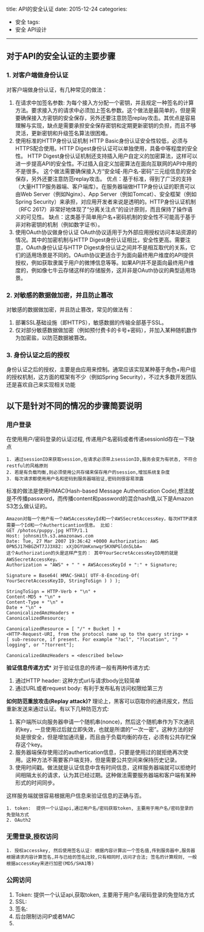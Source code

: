 title: API的安全认证
date: 2015-12-24
categories:
- 安全
tags:
- 安全 API设计
----------------------------------------------------------
## 对于API的安全认证的主要步骤

### 1. 对客户端做身份认证 
对客户端做身份认证，有几种常见的做法： 

1. 在请求中加签名参数: 为每个接入方分配一个密钥，并且规定一种签名的计算方法。要求接入方的请求中必须加上签名参数。这个做法是最简单的，但是需要确保接入方密钥的安全保存，另外还要注意防范replay攻击。其优点是容易理解与实现，缺点是需要承担安全保存密钥和定期更新密钥的负担，而且不够灵活，更新密钥和升级签名算法很困难。
2. 使用标准的HTTP身份认证机制
HTTP Basic身份认证安全性较低，必须与HTTPS配合使用。HTTP Digest身份认证可以单独使用，具备中等程度的安全性。
HTTP Digest身份认证机制还支持插入用户自定义的加密算法，这样可以进一步提高API的安全性。不过插入自定义加密算法在面向互联网的API中用的不是很多。 
这个做法需要确保接入方“安全域-用户名-密码”三元组信息的安全保存，另外还要注意防范replay攻击。
优点：基于标准，得到了广泛的支持（大量HTTP服务器端、客户端库）。在服务器端做HTTP身份认证的职责可以由Web Server（例如Nginx）、App Server（例如Tomcat）、安全框架（例如Spring Security）来承担，对应用开发者来说是透明的。HTTP身份认证机制（RFC 2617）非常好地体现了“分离关注点”的设计原则，而且保持了操作语义的可见性。
缺点：这类基于简单用户名+密码机制的安全性不可能高于基于非对称密钥的机制（例如数字证书）。
3. 使用OAuth协议做身份认证
OAuth协议适用于为外部应用授权访问本站资源的情况。其中的加密机制与HTTP Digest身份认证相比，安全性更高。需要注意，OAuth身份认证与HTTP Digest身份认证之间并不是相互取代的关系，它们的适用场景是不同的。OAuth协议更适合于为面向最终用户维度的API提供授权，例如获取隶属于用户的微博信息等等。如果API并不是面向最终用户维度的，例如像七牛云存储这样的存储服务，这并非是OAuth协议的典型适用场景。 

### 2. 对敏感的数据做加密，并且防止篡改 
对敏感的数据做加密，并且防止篡改，常见的做法有：

1. 部署SSL基础设施（即HTTPS），敏感数据的传输全部基于SSL。 
2. 仅对部分敏感数据做加密（例如预付费卡的卡号+密码），并加入某种随机数作为加密盐，以防范数据被篡改。 

### 3. 身份认证之后的授权 
身份认证之后的授权，主要是由应用来控制。通常应该实现某种基于角色+用户组的授权机制，这方面的框架有不少（例如Spring Security），不过大多数开发团队还是喜欢自己来实现相关功能

## 以下是针对不同的情况的步骤简要说明
### 用户登录
在使用用户/密码登录的认证过程, 传递用户名密码或者传递sessionId存在一下缺点
    
    1. 通过sessionID来获取session,在请求必须带上sessionID,服务会变为有状态, 不符合restful的风格原则
    2. 若是有负载均衡,则必须使用公共存储来保存用户的session,增加系统复杂度
    3. 每次请求都使用用户名和密码到服务器端验证,密码则很容易泄露
标准的做法是使用HMAC(Hash-based Message Authentication Code),想法就是不传播password，而传播content和password的混合hash值,以下是Amazon S3怎么做认证的。 
```
Amazon对每一个用户有一个AWSAccessKeyId和一个AWSSecretAccessKey，每次HTTP请求需要一个Id和一个Autherticantion信息。 比如： 
GET /photos/puppy.jpg HTTP/1.1 
Host: johnsmith.s3.amazonaws.com 
Date: Tue, 27 Mar 2007 19:36:42 +0000 Authorization: AWS 0PN5J17HBGZHT7JJ3X82: xXjDGYUmKxnwqr5KXNPGldn5LbA= 
这个Authorization的头是这样产生的： 其中YourSecretAccessKeyID用的就是AWSSecretAccessKey。 
Authorization = "AWS" + " " + AWSAccessKeyId + ":" + Signature; 

Signature = Base64( HMAC-SHA1( UTF-8-Encoding-Of( YourSecretAccessKeyID, StringToSign ) ) ); 

StringToSign = HTTP-Verb + "\n" + 
Content-MD5 + "\n" + 
Content-Type + "\n" + 
Date + "\n" + 
CanonicalizedAmzHeaders + 
CanonicalizedResource; 

CanonicalizedResource = [ "/" + Bucket ] + 
<HTTP-Request-URI, from the protocol name up to the query string> + 
[ sub-resource, if present. For example "?acl", "?location", "?logging", or "?torrent"]; 

CanonicalizedAmzHeaders = <described below> 
```

**验证信息传递方式***
对于验证信息的传递一般有两种传递方式:

1. 通过HTTP header: 这种方式url与请求body比较简单
2. 通过URL或者request body: 有利于发布私有访问权限给第三方

**如何防范重放攻击(Replay attack)?**
理论上，黑客可以窃取你的通讯报文，然后重新发送来通过认证。有以下几种防范方式: 

1. 客户端所以向服务器申请一个随机串(nonce)，然后这个随机串作为下次通讯的key，一旦使用过后就立即失效，也就是所谓的”一次一密”。这种方法的好处是很安全，但是增加通讯量，而且由于负载均衡的存在，必须有公共存贮保存这个key。 
2. 服务器端保存使用过的authertication信息，只要是使用过的就拒绝再次使用。这种方法不需要客户端支持，但是需要公共空间来保持历史记录。 
3. 使用时间戳。做法就是认证信息中含有时间信息，这样服务器端就可以拒绝时间相隔太长的请求，认为其已经过期。这种做法需要服务器端和客户端有某种形式的时间同步。 

这样服务端就很容易根据用户信息来验证信息的正确与否。 

    1. token:  提供一个认证api,通过用户名/密码获取token, 主要用于用户名/密码登录的免登陆方式
    2. OAuth2
### 无需登录,授权访问
    
    1. 授权accesskey, 然后使用签名认证: 根据内容计算出一个签名值,传到服务器中,服务器根据请求内容计算签名,并与已给的签名比较,只有相同时,访问才合法; 签名的计算规则, 一般根据accessKey来进行加密(MD5/SHA1等)
### 公网访问
1. Token: 提供一个认证api,获取token, 主要用于用户名/密码登录的免登陆方式
2. SSL:
3. 签名: 
4. 后台限制访问IP或者MAC
5. 
